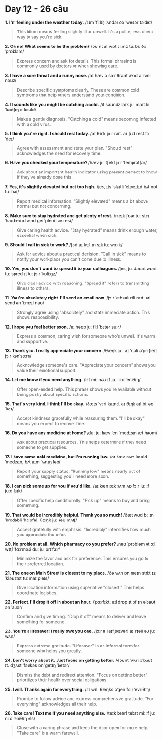 # Day 12 - 26 câu

**1. I'm feeling under the weather today.**
/aɪm ˈfiːlɪŋ ˈʌndər ðə ˈweðər təˈdeɪ/
> This idiom means feeling slightly ill or unwell. It's a polite, less direct way to say you're sick.

**2. Oh no! What seems to be the problem?**
/əʊ nəʊ! wɒt siːmz tuː biː ðə ˈprɒbləm/
> Express concern and ask for details. This formal phrasing is commonly used by doctors or when showing care.

**3. I have a sore throat and a runny nose.**
/aɪ hæv ə sɔːr θrəʊt ænd ə ˈrʌni nəʊz/
> Describe specific symptoms clearly. These are common cold symptoms that help others understand your condition.

**4. It sounds like you might be catching a cold.**
/ɪt saʊndz laɪk juː maɪt biː ˈkætʃɪŋ ə kəʊld/
> Make a gentle diagnosis. "Catching a cold" means becoming infected with a cold virus.

**5. I think you're right. I should rest today.**
/aɪ θɪŋk jɔːr raɪt. aɪ ʃʊd rest təˈdeɪ/
> Agree with assessment and state your plan. "Should rest" acknowledges the need for recovery time.

**6. Have you checked your temperature?**
/hæv juː tʃekt jɔːr ˈtemprətʃər/
> Ask about an important health indicator using present perfect to know if they've already done this.

**7. Yes, it's slightly elevated but not too high.**
/jes, ɪts ˈslaɪtli ˈelɪveɪtɪd bʌt nɒt tuː haɪ/
> Report medical information. "Slightly elevated" means a bit above normal but not concerning.

**8. Make sure to stay hydrated and get plenty of rest.**
/meɪk ʃʊər tuː steɪ ˈhaɪdreɪtɪd ænd ɡet ˈplenti əv rest/
> Give caring health advice. "Stay hydrated" means drink enough water, essential when sick.

**9. Should I call in sick to work?**
/ʃʊd aɪ kɔːl ɪn sɪk tuː wɜːrk/
> Ask for advice about a practical decision. "Call in sick" means to notify your workplace you can't come due to illness.

**10. Yes, you don't want to spread it to your colleagues.**
/jes, juː dəʊnt wɒnt tuː spred ɪt tuː jɔːr ˈkɒliːɡz/
> Give clear advice with reasoning. "Spread it" refers to transmitting illness to others.

**11. You're absolutely right. I'll send an email now.**
/jɔːr ˈæbsəluːtli raɪt. aɪl send ən ˈiːmeɪl naʊ/
> Strongly agree using "absolutely" and state immediate action. This shows responsibility.

**12. I hope you feel better soon.**
/aɪ həʊp juː fiːl ˈbetər suːn/
> Express a common, caring wish for someone who's unwell. It's warm and supportive.

**13. Thank you. I really appreciate your concern.**
/θæŋk juː. aɪ ˈrɪəli əˈpriːʃieɪt jɔːr kənˈsɜːrn/
> Acknowledge someone's care. "Appreciate your concern" shows you value their emotional support.

**14. Let me know if you need anything.**
/let miː nəʊ ɪf juː niːd ˈeniθɪŋ/
> Offer open-ended help. This phrase shows you're available without being pushy about specific actions.

**15. That's very kind. I think I'll be okay.**
/ðæts ˈveri kaɪnd. aɪ θɪŋk aɪl biː əʊˈkeɪ/
> Accept kindness gracefully while reassuring them. "I'll be okay" means you expect to recover fine.

**16. Do you have any medicine at home?**
/duː juː hæv ˈeni ˈmedɪsɪn æt həʊm/
> Ask about practical resources. This helps determine if they need someone to get supplies.

**17. I have some cold medicine, but I'm running low.**
/aɪ hæv sʌm kəʊld ˈmedɪsɪn, bʌt aɪm ˈrʌnɪŋ ləʊ/
> Report your supply status. "Running low" means nearly out of something, suggesting you'll need more soon.

**18. I can pick some up for you if you'd like.**
/aɪ kæn pɪk sʌm ʌp fɔːr juː ɪf juːd laɪk/
> Offer specific help conditionally. "Pick up" means to buy and bring something.

**19. That would be incredibly helpful. Thank you so much!**
/ðæt wʊd biː ɪnˈkredəbli ˈhelpfəl. θæŋk juː səʊ mʌtʃ/
> Accept gratefully with emphasis. "Incredibly" intensifies how much you appreciate the offer.

**20. No problem at all. Which pharmacy do you prefer?**
/nəʊ ˈprɒbləm ət ɔːl. wɪtʃ ˈfɑːrməsi duː juː prɪˈfɜːr/
> Minimize the favor and ask for preference. This ensures you go to their preferred location.

**21. The one on Main Street is closest to my place.**
/ðə wʌn ɒn meɪn striːt ɪz ˈkləʊsɪst tuː maɪ pleɪs/
> Give location information using superlative "closest." This helps coordinate logistics.

**22. Perfect. I'll drop it off in about an hour.**
/ˈpɜːrfɪkt. aɪl drɒp ɪt ɒf ɪn əˈbaʊt ən ˈaʊər/
> Confirm and give timing. "Drop it off" means to deliver and leave something for someone.

**23. You're a lifesaver! I really owe you one.**
/jɔːr ə ˈlaɪfˌseɪvər! aɪ ˈrɪəli əʊ juː wʌn/
> Express extreme gratitude. "Lifesaver" is an informal term for someone who helps you greatly.

**24. Don't worry about it. Just focus on getting better.**
/dəʊnt ˈwʌri əˈbaʊt ɪt. dʒʌst ˈfəʊkəs ɒn ˈɡetɪŋ ˈbetər/
> Dismiss the debt and redirect attention. "Focus on getting better" prioritizes their health over social obligations.

**25. I will. Thanks again for everything.**
/aɪ wɪl. θæŋks əˈɡen fɔːr ˈevriθɪŋ/
> Promise to follow advice and express comprehensive gratitude. "For everything" acknowledges all their help.

**26. Take care! Text me if you need anything else.**
/teɪk keər! tekst miː ɪf juː niːd ˈeniθɪŋ els/
> Close with a caring phrase and keep the door open for more help. "Take care" is a warm farewell.

